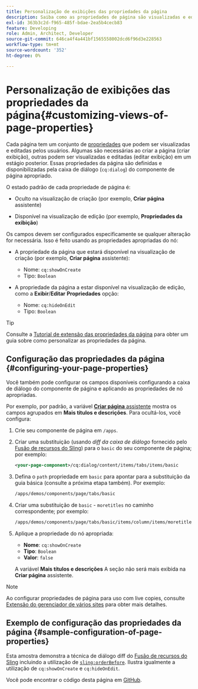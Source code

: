 ```yaml
---
title: Personalização de exibições das propriedades da página
description: Saiba como as propriedades de página são visualizadas e editadas pelos autores.
exl-id: 363b3c2d-f965-485f-bdae-2ea5b4cecb83
feature: Developing
role: Admin, Architect, Developer
source-git-commit: 646ca4f4a441bf1565558002dcd6f96d3e228563
workflow-type: tm+mt
source-wordcount: '352'
ht-degree: 0%

---
```


# Personalização de exibições das propriedades da página{#customizing-views-of-page-properties}

Cada página tem um conjunto de [propriedades](/help/sites-cloud/authoring/sites-console/page-properties.md) que podem ser visualizadas e editadas pelos usuários. Algumas são necessárias ao criar a página (criar exibição), outras podem ser visualizadas e editadas (editar exibição) em um estágio posterior. Essas propriedades da página são definidas e disponibilizadas pela caixa de diálogo (`cq:dialog`) do componente de página apropriado.

O estado padrão de cada propriedade de página é:

* Oculto na visualização de criação (por exemplo, **Criar página** assistente)

* Disponível na visualização de edição (por exemplo, **Propriedades da exibição**)

Os campos devem ser configurados especificamente se qualquer alteração for necessária. Isso é feito usando as propriedades apropriadas do nó:

* A propriedade da página que estará disponível na visualização de criação (por exemplo, **Criar página** assistente):

   * Nome: `cq:showOnCreate`
   * Tipo: `Boolean`

* A propriedade da página a estar disponível na visualização de edição, como a **Exibir**/**Editar**  **Propriedades** opção:

   * Nome: `cq:hideOnEdit`
   * Tipo: `Boolean`

>[!TIP]
>
>Consulte a [Tutorial de extensão das propriedades da página](https://experienceleague.adobe.com/docs/experience-manager-learn/sites/developing/page-properties-technical-video-develop.html) para obter um guia sobre como personalizar as propriedades da página.

## Configuração das propriedades da página {#configuring-your-page-properties}

Você também pode configurar os campos disponíveis configurando a caixa de diálogo do componente de página e aplicando as propriedades de nó apropriadas.

Por exemplo, por padrão, a variável [**Criar página** assistente](/help/sites-cloud/authoring/sites-console/creating-pages.md#creating-a-new-page) mostra os campos agrupados em **Mais títulos e descrições**. Para ocultá-los, você configura:

1. Crie seu componente de página em `/apps`.
1. Criar uma substituição (usando *diff da caixa de diálogo* fornecido pelo [Fusão de recursos do Sling](/help/implementing/developing/introduction/sling-resource-merger.md)) para o `basic` do seu componente de página; por exemplo:

   ```xml
   <your-page-component>/cq:dialog/content/items/tabs/items/basic
   ```

1. Defina o `path` propriedade em `basic` para apontar para a substituição da guia básica (consulte a próxima etapa também). Por exemplo:

   ```xml
   /apps/demos/components/page/tabs/basic
   ```

1. Criar uma substituição de `basic` - `moretitles` no caminho correspondente; por exemplo:

   ```xml
   /apps/demos/components/page/tabs/basic/items/column/items/moretitles
   ```

1. Aplique a propriedade do nó apropriada:

   * **Nome**: `cq:showOnCreate`
   * **Tipo**: `Boolean`
   * **Valor**: `false`

   A variável **Mais títulos e descrições** A seção não será mais exibida na **Criar página** assistente.

>[!NOTE]
>
>Ao configurar propriedades de página para uso com live copies, consulte [Extensão do gerenciador de vários sites](/help/implementing/developing/extending/msm.md#configuring-msm-locks-on-page-properties) para obter mais detalhes.

## Exemplo de configuração das propriedades da página {#sample-configuration-of-page-properties}

Esta amostra demonstra a técnica de diálogo diff do [Fusão de recursos do Sling](/help/implementing/developing/introduction/sling-resource-merger.md) incluindo a utilização de [`sling:orderBefore`](/help/implementing/developing/introduction/sling-resource-merger.md#properties). Ilustra igualmente a utilização de `cq:showOnCreate` e `cq:hideOnEdit`.

Você pode encontrar o código desta página em [GitHub](https://github.com/Adobe-Marketing-Cloud/aem-authoring-extension-page-dialog).
